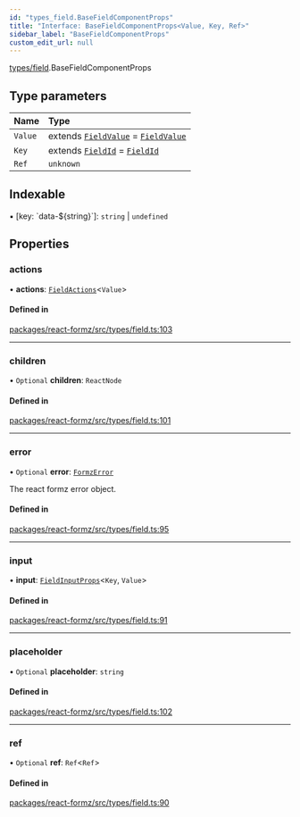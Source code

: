 ```yaml
---
id: "types_field.BaseFieldComponentProps"
title: "Interface: BaseFieldComponentProps<Value, Key, Ref>"
sidebar_label: "BaseFieldComponentProps"
custom_edit_url: null
---
```


[types/field](../modules/types_field.md).BaseFieldComponentProps

## Type parameters

| Name | Type |
| :------ | :------ |
| `Value` | extends [`FieldValue`](../modules/types_field.md#fieldvalue) = [`FieldValue`](../modules/types_field.md#fieldvalue) |
| `Key` | extends [`FieldId`](../modules/types_field.md#fieldid) = [`FieldId`](../modules/types_field.md#fieldid) |
| `Ref` | `unknown` |

## Indexable

▪ [key: \`data-${string}\`]: `string` \| `undefined`

## Properties

### actions

• **actions**: [`FieldActions`](hooks_fields_useFieldActions.FieldActions.md)<`Value`\>

#### Defined in

[packages/react-formz/src/types/field.ts:103](https://github.com/ZerryStack/react-formz/blob/main/packages/react-formz/src/types/field.ts#L103)

___

### children

• `Optional` **children**: `ReactNode`

#### Defined in

[packages/react-formz/src/types/field.ts:101](https://github.com/ZerryStack/react-formz/blob/main/packages/react-formz/src/types/field.ts#L101)

___

### error

• `Optional` **error**: [`FormzError`](../modules/types_form.md#formzerror)

The react formz error object.

#### Defined in

[packages/react-formz/src/types/field.ts:95](https://github.com/ZerryStack/react-formz/blob/main/packages/react-formz/src/types/field.ts#L95)

___

### input

• **input**: [`FieldInputProps`](types_field.FieldInputProps.md)<`Key`, `Value`\>

#### Defined in

[packages/react-formz/src/types/field.ts:91](https://github.com/ZerryStack/react-formz/blob/main/packages/react-formz/src/types/field.ts#L91)

___

### placeholder

• `Optional` **placeholder**: `string`

#### Defined in

[packages/react-formz/src/types/field.ts:102](https://github.com/ZerryStack/react-formz/blob/main/packages/react-formz/src/types/field.ts#L102)

___

### ref

• `Optional` **ref**: `Ref`<`Ref`\>

#### Defined in

[packages/react-formz/src/types/field.ts:90](https://github.com/ZerryStack/react-formz/blob/main/packages/react-formz/src/types/field.ts#L90)
